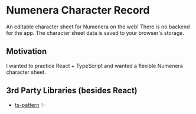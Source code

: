 # Numenera Character Record

An editable character sheet for Numenera on the web!
There is no backend for the app. The character sheet
data is saved to your browser's storage.

## Motivation

I wanted to practice React + TypeScript and wanted
a flexible Numenera character sheet.

## 3rd Party Libraries (besides React)

- [ts-pattern](https://github.com/gvergnaud/ts-pattern) ✨
